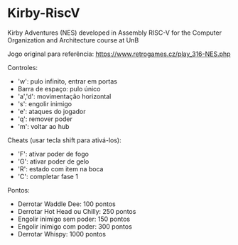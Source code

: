# Kirby-RiscV
Kirby Adventures (NES) developed in Assembly RISC-V for the Computer Organization and Architecture course at UnB

Jogo original para referência: https://www.retrogames.cz/play_316-NES.php

Controles:
- 'w': pulo infinito, entrar em portas
- Barra de espaço: pulo único
- 'a','d': movimentação horizontal
- 's': engolir inimigo
- 'e': ataques do jogador
- 'q': remover poder
- 'm': voltar ao hub

Cheats (usar tecla shift para ativá-los):
- 'F': ativar poder de fogo
- 'G': ativar poder de gelo
- 'R': estado com item na boca
- 'C': completar fase 1

Pontos:
- Derrotar Waddle Dee: 100 pontos
- Derrotar Hot Head ou Chilly: 250 pontos
- Engolir inimigo sem poder: 150 pontos
- Engolir inimigo com poder: 300 pontos
- Derrotar Whispy: 1000 pontos